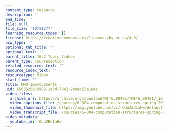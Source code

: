```yaml
---
content_type: resource
description: ''
end_time: ''
file: null
file_size: '10731277'
learning_resource_types: []
license: https://creativecommons.org/licenses/by-nc-sa/4.0/
ocw_type: ''
optional_tab_title: ''
optional_text: ''
parent_title: 16.2 Topic Videos
parent_type: CourseSection
related_resources_text: ''
resource_index_text: ''
resourcetype: Video
start_time: ''
title: MMU Improvements
uid: 65633259-5982-1a3d-7042-2beeb53a1e4e
video_files:
  archive_url: https://archive.org/download/MIT6.004S17/MIT6_004S17_16-02-06_300k.mp4
  video_captions_file: /courses/6-004-computation-structures-spring-2017/5470d51a9dab5849a7eab1c8645525ca_-OduZBd1aHw.vtt
  video_thumbnail_file: https://img.youtube.com/vi/-OduZBd1aHw/default.jpg
  video_transcript_file: /courses/6-004-computation-structures-spring-2017/a2b98149252733722f23ce56e53a6616_-OduZBd1aHw.pdf
video_metadata:
  youtube_id: -OduZBd1aHw
---
```

